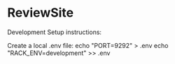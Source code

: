ReviewSite
==========

Development Setup instructions:

Create a local .env file:
echo "PORT=9292" > .env
echo "RACK_ENV=development" >> .env
